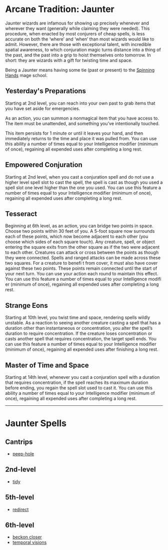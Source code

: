 # Arcane Tradition: Jaunter
Jaunter wizards are infamous for showing up precisely whenever and wherever they want (generally while claiming they were needed). This procedure, when enacted by most conjurers of cheap spells, is less accurate on both the ‘where’ and ‘when’ than most wizards would like to admit. However, there are those with exceptional talent, with incredible spatial awareness, to which conjuration magic turns distance into a thing of the past, and the past into a grip to hoist themselves onto tomorrow. In short: they are wizards with a gift for twisting time and space.

Being a Jaunter means having some tie (past or present) to the [Spinning Hands](../../Organizations/MageSchools/SpinningHands.md) mage school.

## Yesterday's Preparations
Starting at 2nd level, you can reach into your own past to grab items that you have set aside for emergencies.

As an action, you can summon a nonmagical item that you have access to. The item must be unattended, and something you’ve intentionally touched.

This item persists for 1 minute or until it leaves your hand, and then immediately returns to the time and place it was pulled from. You can use this ability a number of times equal to your Intelligence modifier (minimum of once), regaining all expended uses after completing a long rest.

## Empowered Conjuration
Starting at 2nd level, when you cast a conjuration spell and do not use a higher level spell slot to cast the spell, the spell is cast as though you used a spell slot one level higher than the one you used. You can use this feature a number of times equal to your Intelligence modifier (minimum of once), regaining all expended uses after completing a long rest.

## Tesseract
Beginning at 6th level, as an action, you can bridge two points in space. Choose two points within 30 feet of you. A 5-foot square now surrounds each of these points, which now become adjacent to each other (you choose which sides of each square touch). Any creature, spell, or object entering the square exits from the other square as if the two were adjacent to each other. Creatures can attack or cross between the points as though they were connected. Spells and ranged attacks can be made across these two squares. For a creature to benefi t from cover, it must also have cover against these two points. These points remain connected until the start of your next
turn. You can use your action each round to maintain this effect. You can use this feature a number of times equal to your Intelligence modifi er (minimum of once), regaining all expended uses after completing a long rest.

## Strange Eons
Starting at 10th level, you twist time and space, rendering spells wildly unstable. As a reaction to seeing another creature casting a spell that has a duration other than instantaneous or concentration, you alter the spell’s duration to require concentration. If the creature loses concentration or casts another spell that requires concentration, the target spell ends. You can use this feature a number of times equal to your Intelligence modifier (minimum of once), regaining all expended uses after finishing a long rest.

## Master of Time and Space
Starting at 14th level, whenever you cast a conjuration spell with a duration that requires concentration, if the spell reaches its maximum duration before ending, you regain the spell slot used to cast it. You can use this ability a number of times equal to your Intelligence modifier (minimum of once), regaining all expended uses after completing a long rest.

---

# Jaunter Spells

## Cantrips
* [peep-hole](/Magic/Spells/peep-hole.md)

## 2nd-level
* [tidy](/Magic/Spells/tidy.md)

## 5th-level
* [redirect](/Magic/Spells/redirect.md)

## 6th-level
* [beckon closer](/Magic/Spells/beckon-closer.md)
* [temporal visions](/Magic/Spells/temporal-visions.md)


